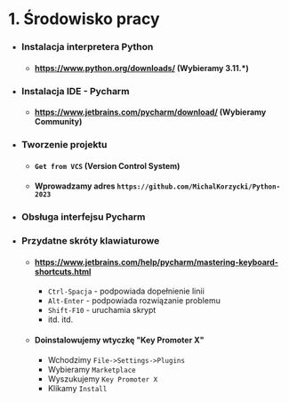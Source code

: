 # 1. Środowisko pracy

- ### Instalacja interpretera Python
  - #### https://www.python.org/downloads/ (Wybieramy 3.11.*)
- ### Instalacja IDE - Pycharm
  - #### https://www.jetbrains.com/pycharm/download/ (Wybieramy Community)
- ### Tworzenie projektu
  - #### `Get from VCS` (Version Control System)
  - #### Wprowadzamy adres `https://github.com/MichalKorzycki/Python-2023`
- ### Obsługa interfejsu Pycharm
- ### Przydatne skróty klawiaturowe
  - #### https://www.jetbrains.com/help/pycharm/mastering-keyboard-shortcuts.html
    - `Ctrl-Spacja` - podpowiada dopełnienie linii
    - `Alt-Enter` - podpowiada rozwiązanie problemu
    - `Shift-F10` - uruchamia skrypt
    - itd. itd.
  - #### Doinstalowujemy wtyczkę "Key Promoter X"
    - Wchodzimy `File->Settings->Plugins`
    - Wybieramy `Marketplace`
    - Wyszukujemy `Key Promoter X`
    - Klikamy `Install`
